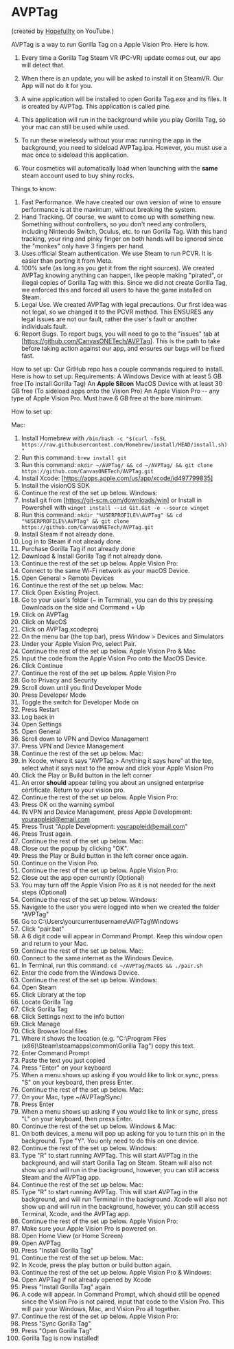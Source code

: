 # AVPTag 
(created by [Hopefullty](youtube.com/@hopefullty) on YouTube.)

AVPTag is a way to run Gorilla Tag on a Apple Vision Pro. Here is how.

1.  Every time a Gorilla Tag Steam VR (PC-VR) update comes out, our app will detect that.
    
2.  When there is an update, you will be asked to install it on SteamVR. Our App will not do it for you.
    
3.  A wine application will be installed to open Gorilla Tag.exe and its files. It is created by AVPTag. This application is called pine.
    
4.  This application will run in the background while you play Gorilla Tag, so your mac can still be used while used.
    
5.  To run these wirelessly without your mac running the app in the background, you need to sideload AVPTag.ipa. However, you must use a mac once to sideload this application.
    
6.  Your cosmetics will automatically load when launching with the **same** steam account used to buy shiny rocks.

Things to know:

 1. Fast Performance. 
We have created our own version of wine to ensure performance is at the maximum, without breaking the system.
 2. Hand Tracking. 
Of course, we want to come up with something new. Something without controllers, so you don't need any controllers, including Nintendo Switch, Oculus, etc. to run Gorilla Tag. With this hand tracking, your ring and pinky finger on both hands will be ignored since the "monkes" only have 3 fingers per hand.
 3. Uses official Steam authentication. 
We use Steam to run PCVR. It is easier than porting it from Meta.
 4. 100% safe (as long as you get it from the right sources). 
We created AVPTag knowing anything can happen, like people making "pirated", or illegal copies of Gorilla Tag with this. Since we did not create Gorilla Tag, we enforced this and forced all users to have the game installed on Steam.
 5. Legal Use. 
We created AVPTag with legal precautions. Our first idea was not legal, so we changed it to the PCVR method. This ENSURES any legal issues are not our fault, rather the user's fault or another individuals fault.
 6. Report Bugs. 
To report bugs, you will need to go to the "issues" tab at [https://github.com/CanvasONETech/AVPTag]. This is the path to take before taking action against our app, and ensures our bugs will be fixed fast.

How to set up:
Our GitHub repo has a couple commands required to install. Here is how to set up:
Requirements:
A Windows Device with at least 5 GB free (To install Gorilla Tag)
An  **Apple Silcon** MacOS Device with at least 30 GB free (To sideload apps onto the Vision Pro)
An Apple Vision Pro -- any type of Apple Vision Pro. Must have 6 GB free at the bare minimum.

How to set up:

Mac:
 1. Install Homebrew with `/bin/bash -c "$(curl -fsSL https://raw.githubusercontent.com/Homebrew/install/HEAD/install.sh)"`
 2. Run this command: `brew install git`
 3. Run this command: `mkdir ~/AVPTag/ && cd ~/AVPTag/ && git clone https://github.com/CanvasONETech/AVPTag.git`
 4. Install Xcode: [https://apps.apple.com/us/app/xcode/id497799835]
 5. Install the visionOS SDK
 6. Continue the rest of the set up below.
Windows:
 1. Install git from [https://git-scm.com/downloads/win] or Install in Powershell with `winget install --id Git.Git -e --source winget`
 2. Run this command: `mkdir "%USERPROFILE%\AVPTag" && cd "%USERPROFILE%\AVPTag" && git clone https://github.com/CanvasONETech/AVPTag.git`
 3. Install Steam if not already done.
 4. Log in to Steam if not already done.
 5. Purchase Gorilla Tag if not already done
 6. Download & Install Gorilla Tag if not already done.
 7. Continue the rest of the set up below.
Apple Vision Pro:
 1. Connect to the same Wi-Fi network as your macOS Device.
 2. Open General > Remote Devices
 3. Continue the rest of the set up below.
Mac:
 1. Click Open Existing Project.
 2. Go to your user's folder (~ in Terminal), you can do this by pressing Downloads on the side and Command + Up
 3. Click on AVPTag
 4. Click on MacOS
 5. Click on AVPTag.xcodeproj
 6. On the menu bar (the top bar), press Window > Devices and Simulators
 7. Under your Apple Vision Pro, select Pair.
 8. Continue the rest of the set up below.
Apple Vision Pro & Mac
 1. Input the code from the Apple Vision Pro onto the MacOS Device.
 2. Click Continue
 3. Continue the rest of the set up below.
Apple Vision Pro
 1. Go to Privacy and Security
 2. Scroll down until you find Developer Mode
 3. Press Developer Mode
 4. Toggle the switch for Developer Mode on
 5. Press Restart
 6. Log back in
 7. Open Settings
 8. Open General
 9. Scroll down to VPN and Device Management
 10. Press VPN and Device Management
 11. Continue the rest of the set up below.
Mac:
 1. In Xcode, where it says "AVPTag > Anything it says here" at the top, select what it says next to the arrow and click your Apple Vision Pro
 2. Click the Play or Build button in the left corner
 3. An error **should** appear telling you about an unsigned enterprise certificate. Return to your vision pro.
 4. Continue the rest of the set up below.
Apple Vision Pro:
 1. Press OK on the warning symbol
 2. IN VPN and Device Management, press Apple Development: yourappleid@email.com
 3. Press Trust "Apple Development: yourappleid@email.com"
 4. Press Trust again.
 5. Continue the rest of the set up below.
Mac:
 1. Close out the popup by clicking "OK".
 2. Press the Play or Build button in the left corner once again.
 3. Continue on the Vision Pro.
 4. Continue the rest of the set up below.
Apple Vision Pro:
 1. Close out the app open currently (Optional)
 2. You may turn off the Apple Vision Pro as it is not needed for the next steps (Optional)
 3. Continue the rest of the set up below.
Windows:
 1. Navigate to the user you were logged into when we created the folder "AVPTag"
 2. Go to C:\Users\yourcurrentusername\AVPTag\Windows
 3. Click "pair.bat"
 4. A 6 digit code will appear in Command Prompt. Keep this window open and return to your Mac.
 5. Continue the rest of the set up below.
Mac:
 1. Connect to the same internet as the Windows Device.
 2. In Terminal, run this command: `cd ~/AVPTag/MacOS && ./pair.sh`
 3. Enter the code from the Windows Device.
 4. Continue the rest of the set up below.
Windows:
 1. Open Steam
 2. Click Library at the top
 3. Locate Gorilla Tag
 4. Click Gorilla Tag
 5. Click Settings next to the info button
 6. Click Manage
 7. Click Browse local files
 8. Where it shows the location (e.g. "C:\Program Files (x86)\Steam\steamapps\common\Gorilla Tag\") copy this text.
 9. Enter Command Prompt
 10. Paste the text you just copied
 11. Press "Enter" on your keyboard
 12. When a menu shows up asking if you would like to link or sync, press "S" on your keyboard, then press Enter.
 13. Continue the rest of the set up below.
Mac:
 1. On your Mac, type ~/AVPTag/Sync/
 2. Press Enter
 3. When a menu shows up asking if you would like to link or sync, press "L" on your keyboard, then press Enter.
 4. Continue the rest of the set up below.
Windows & Mac:
 1. On both devices, a menu will pop up asking for you to turn this on in the background. Type "Y". You only need to do this on one device.
 2. Continue the rest of the set up below.
Windows:
 1. Type "R" to start running AVPTag. This will start AVPTag in the background, and will start Gorilla Tag on Steam. Steam will also not show up and will run in the background, however, you can still access Steam and the AVPTag app.
 2. Continue the rest of the set up below.
Mac:
 1. Type "R" to start running AVPTag. This will start AVPTag in the background, and will run Terminal in the background. Xcode will also not show up and will run in the background, however, you can still access Terminal, Xcode, and the AVPTag app.
 2. Continue the rest of the set up below.
Apple Vision Pro:
 1. Make sure your Apple Vision Pro is powered on.
 2. Open Home View (or Home Screen)
 3. Open AVPTag
 4. Press "Install Gorilla Tag"
 5. Continue the rest of the set up below.
Mac:
 1. In Xcode, press the play button or build button again.
 2. Continue the rest of the set up below.
Apple Vision Pro & Windows:
 1. Open AVPTag if not already opened by Xcode
 2. Press "Install Gorilla Tag" again
 3. A code will appear. In Command Prompt, which should still be opened since the Vision Pro is not paired, input that code to the Vision Pro. This will pair your Windows, Mac, and Vision Pro all together.
 4. Continue the rest of the set up below.
Apple Vision Pro:
 1. Press "Sync Gorilla Tag"
 2. Press "Open Gorilla Tag"
 3. Gorilla Tag is now installed!
